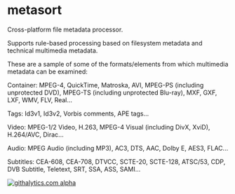 metasort
========

Cross-platform file metadata processor.

Supports rule-based processing based on filesystem metadata and technical multimedia metadata.


These are a sample of some of the formats/elements from which multimedia metadata can be examined:

Container: MPEG-4, QuickTime, Matroska, AVI, MPEG-PS (including unprotected DVD), MPEG-TS (including unprotected Blu-ray), MXF, GXF, LXF, WMV, FLV, Real...

Tags: Id3v1, Id3v2, Vorbis comments, APE tags...

Video: MPEG-1/2 Video, H.263, MPEG-4 Visual (including DivX, XviD), H.264/AVC, Dirac...

Audio: MPEG Audio (including MP3), AC3, DTS, AAC, Dolby E, AES3, FLAC...

Subtitles: CEA-608, CEA-708, DTVCC, SCTE-20, SCTE-128, ATSC/53, CDP, DVB Subtitle, Teletext, SRT, SSA, ASS, SAMI...













[![githalytics.com alpha](https://cruel-carlota.pagodabox.com/964c987c677aab30e46aad739cca695b "githalytics.com")](http://githalytics.com/ericgriffin/metasort)
